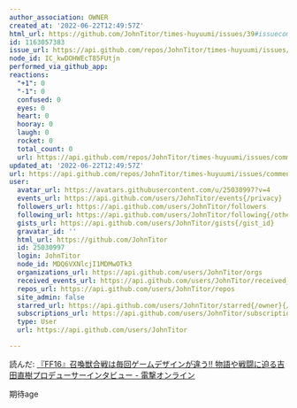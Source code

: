 ```yaml
---
author_association: OWNER
created_at: '2022-06-22T12:49:57Z'
html_url: https://github.com/JohnTitor/times-huyuumi/issues/39#issuecomment-1163057383
id: 1163057383
issue_url: https://api.github.com/repos/JohnTitor/times-huyuumi/issues/39
node_id: IC_kwDOHWEcT85FUtjn
performed_via_github_app: 
reactions:
  "+1": 0
  "-1": 0
  confused: 0
  eyes: 0
  heart: 0
  hooray: 0
  laugh: 0
  rocket: 0
  total_count: 0
  url: https://api.github.com/repos/JohnTitor/times-huyuumi/issues/comments/1163057383/reactions
updated_at: '2022-06-22T12:49:57Z'
url: https://api.github.com/repos/JohnTitor/times-huyuumi/issues/comments/1163057383
user:
  avatar_url: https://avatars.githubusercontent.com/u/25030997?v=4
  events_url: https://api.github.com/users/JohnTitor/events{/privacy}
  followers_url: https://api.github.com/users/JohnTitor/followers
  following_url: https://api.github.com/users/JohnTitor/following{/other_user}
  gists_url: https://api.github.com/users/JohnTitor/gists{/gist_id}
  gravatar_id: ''
  html_url: https://github.com/JohnTitor
  id: 25030997
  login: JohnTitor
  node_id: MDQ6VXNlcjI1MDMwOTk3
  organizations_url: https://api.github.com/users/JohnTitor/orgs
  received_events_url: https://api.github.com/users/JohnTitor/received_events
  repos_url: https://api.github.com/users/JohnTitor/repos
  site_admin: false
  starred_url: https://api.github.com/users/JohnTitor/starred{/owner}{/repo}
  subscriptions_url: https://api.github.com/users/JohnTitor/subscriptions
  type: User
  url: https://api.github.com/users/JohnTitor

---
```

読んだ: [『FF16』召喚獣合戦は毎回ゲームデザインが違う!! 物語や戦闘に迫る吉田直樹プロデューサーインタビュー - 電撃オンライン](https://dengekionline.com/articles/137641/)

期待age